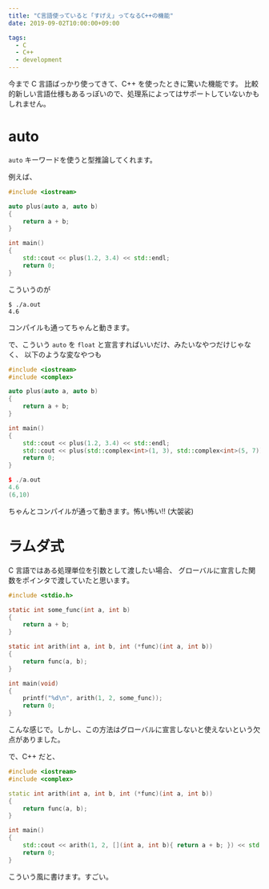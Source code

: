 ```yaml
---
title: "C言語使っていると「すげえ」ってなるC++の機能"
date: 2019-09-02T10:00:00+09:00

tags:
  - C
  - C++
  - development
---
```


今まで C 言語ばっかり使ってきて、C++ を使ったときに驚いた機能です。
比較的新しい言語仕様もあるっぽいので、処理系によってはサポートしていないかもしれません。

# auto

`auto` キーワードを使うと型推論してくれます。

例えば、

```c++
#include <iostream>

auto plus(auto a, auto b)
{
    return a + b;
}

int main()
{
    std::cout << plus(1.2, 3.4) << std::endl;
    return 0;
}
```

  こういうのが

```shell
$ ./a.out
4.6
```

  コンパイルも通ってちゃんと動きます。

  で、こういう `auto` を `float` と宣言すればいいだけ、みたいなやつだけじゃなく、
  以下のような変なやつも

```c++
#include <iostream>
#include <complex>

auto plus(auto a, auto b)
{
    return a + b;
}

int main()
{
    std::cout << plus(1.2, 3.4) << std::endl;
    std::cout << plus(std::complex<int>(1, 3), std::complex<int>(5, 7)) << std::endl;
    return 0;
}
```

```c++
$ ./a.out
4.6
(6,10)
```

ちゃんとコンパイルが通って動きます。怖い怖い!! (大袈裟)

# ラムダ式

C 言語ではある処理単位を引数として渡したい場合、
グローバルに宣言した関数をポインタで渡していたと思います。

```c
#include <stdio.h>

static int some_func(int a, int b)
{
    return a + b;
}

static int arith(int a, int b, int (*func)(int a, int b))
{
    return func(a, b);
}

int main(void)
{
    printf("%d\n", arith(1, 2, some_func));
    return 0;
}
```

こんな感じで。しかし、この方法はグローバルに宣言しないと使えないという欠点がありました。

で、C++ だと、

```c++
#include <iostream>
#include <complex>

static int arith(int a, int b, int (*func)(int a, int b))
{
    return func(a, b);
}

int main()
{
    std::cout << arith(1, 2, [](int a, int b){ return a + b; }) << std::endl;
    return 0;
}
```

こういう風に書けます。すごい。
